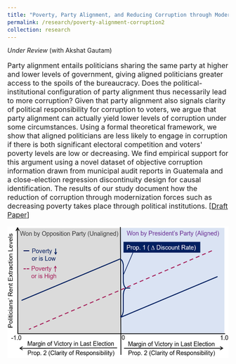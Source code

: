 ```yaml
---
title: "Poverty, Party Alignment, and Reducing Corruption through Modernization: Evidence from Guatemala"
permalink: /research/poverty-alignment-corruption2
collection: research
---
```


<style>
.thumbnaildiss1 {
    background-color: black;
    height: 300px;
    display: inline-block; 
    background-size: cover; 
    background-position: center center;
    background-repeat: no-repeat;
}
</style>

*Under Review* (with Akshat Gautam)

<p style="font-size: 12pt; width: 100%; text-align: left;">Party alignment entails politicians sharing the same party at higher and lower levels of government, giving aligned politicians greater access to the spoils of the bureaucracy. Does the political-institutional configuration of party alignment thus necessarily lead to more corruption? Given that party alignment also signals clarity of political responsibility for corruption to voters, we argue that party alignment can actually yield lower levels of corruption under some circumstances. Using a formal theoretical framework, we show that aligned politicians are less likely to engage in corruption if there is both significant electoral competition and voters' poverty levels are low or decreasing. We find empirical support for this argument using a novel dataset of objective corruption information drawn from municipal audit reports in Guatemala and a close-election regression discontinuity design for causal identification. The results of our study document how the reduction of corruption through modernization forces such as decreasing poverty takes place through political institutions. [<a href="https://mikedenly.com/files/dg-corruption.pdf">Draft Paper</a>]</p>

<p style="font-size: 12pt; width: 100%; text-align: left;"><img src="/images/prop1and2.png" class="thumbnaildiss1" style="width: 100%;"></p>